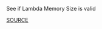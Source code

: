 See if Lambda Memory Size is valid

[SOURCE](https://docs.aws.amazon.com/lambda/latest/dg/API_CreateFunction.html#SSS-CreateFunction-request-MemorySize)